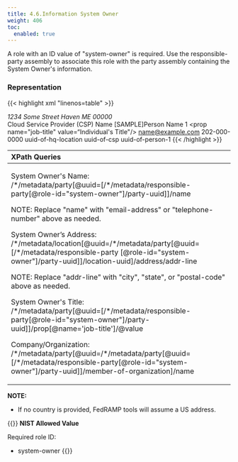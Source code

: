 ```yaml
---
title: 4.6.Information System Owner
weight: 406
toc:
  enabled: true
---
```


A role with an ID value of "system-owner" is required. Use the responsible-party assembly to associate this role with the party assembly containing the System Owner's information. 

### **Representation**

{{< highlight xml "linenos=table" >}}
<metadata>
      <!-- cut -->
      <role id="system-owner"><!-- cut --></role>
      <location uuid="uuid-of-hq-location">
         <title>CSP HQ</title>
         <address type="work">
            <addr-line>1234 Some Street</addr-line>
            <city>Haven</city>
            <state>ME</state>
            <postal-code>00000</postal-code>
         </address>
      </location>
      <party uuid="uuid-of-csp" type="organization">
         <name>Cloud Service Provider (CSP) Name</name>
      </party>
      <party uuid="uuid-of-person-1" type="person">
         <name>[SAMPLE]Person Name 1</name>
         <prop name="job-title" value=“Individual's Title"/> 
         <prop name="mail-stop" value=“A-1”/>
         <email-address>name@example.com</email-address>
         <telephone-number>202-000-0000</telephone-number>
         <location-uuid>uuid-of-hq-location</location-uuid>
         <member-of-organization>uuid-of-csp</member-of-organization>
      </party>
      <responsible-party role-id="system-owner">
         <party-uuid>uuid-of-person-1</party-uuid>
      </responsible-party>
   </metadata>
{{< /highlight >}}



|**XPath Queries**|
| :- |
|<p>System Owner's Name:<br>/\*/metadata/party[@uuid=[/\*/metadata/responsible-party[@role-id="system-owner"]/‌party-uuid]]/name</p><p>NOTE: Replace "name" with "email-address" or "telephone-number" above as needed.</p><p>System Owner’s Address:<br>/\*/metadata/location[@uuid=/\*/metadata/party[@uuid=[/\*/metadata/responsible-party [@role-id="system-owner"]/party-uuid]]/location-uuid]/address/addr-line</p><p>NOTE: Replace "addr-line" with "city", "state", or "postal-code" above as needed.</p><p>System Owner's Title:<br>/\*/metadata/party[@uuid=[/\*/metadata/responsible-party[@role-id="system-owner"]/‌party-uuid]]/prop[@name='job-title']/@value</p><p>Company/Organization:<br>/\*/metadata/party[@uuid=/\*/metadata/party[@uuid=[/\*/metadata/responsible-party‌[@role-id="system-owner"]/party-uuid]]/member-of-organization]/name</p>|


**NOTE:** 

- If no country is provided, FedRAMP tools will assume a US address.

{{<callout>}}
**NIST Allowed Value**

Required role ID:
- system-owner
{{</callout>}}